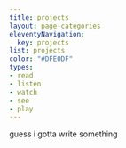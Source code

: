 ```yaml
---
title: projects
layout: page-categories
eleventyNavigation:
  key: projects
list: projects
color: "#DFE0DF"
types:
- read
- listen
- watch
- see
- play
---
```


guess i gotta write something
